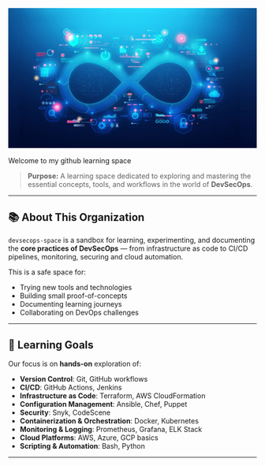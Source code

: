 <img src="assests/devsecops.png" alt="devops" width="1080">

Welcome to my github learning space

> **Purpose:** A learning space dedicated to exploring and mastering the essential concepts, tools, and workflows in the world of **DevSecOps**.

---

## 📚 About This Organization
`devsecops-space` is a sandbox for learning, experimenting, and documenting the **core practices of DevSecOps** — from infrastructure as code to CI/CD pipelines, monitoring, securing and cloud automation.

This is a safe space for:
- Trying new tools and technologies
- Building small proof-of-concepts
- Documenting learning journeys
- Collaborating on DevOps challenges

---

## 🚀 Learning Goals
Our focus is on **hands-on** exploration of:

- **Version Control**: Git, GitHub workflows
- **CI/CD**: GitHub Actions, Jenkins
- **Infrastructure as Code**: Terraform, AWS CloudFormation
- **Configuration Management**: Ansible, Chef, Puppet
- **Security**: Snyk, CodeScene
- **Containerization & Orchestration**: Docker, Kubernetes
- **Monitoring & Logging**: Prometheus, Grafana, ELK Stack
- **Cloud Platforms**: AWS, Azure, GCP basics
- **Scripting & Automation**: Bash, Python

---


